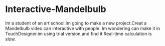# Interactive-Mandelbulb
Im a student of an art school.im going to make a new project.Creat a Mandelbulb video can interactive with people.
Im wondering can make it in TouchDesigner.im using trial version,and find it Real-time calculation is slow.
